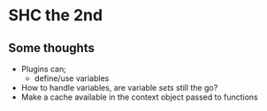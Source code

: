 # SHC the 2nd

## Some thoughts

- Plugins can;
    - define/use variables
- How to handle variables, are variable _sets_ still the go?
- Make a cache available in the context object passed to functions

